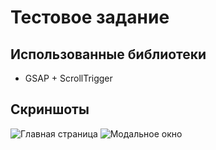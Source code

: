 # Тестовое задание

## Использованные библиотеки

- GSAP + ScrollTrigger

## Скриншоты

![Главная страница](https://i.ibb.co/YcN7g7M/1.jpg)
![Модальное окно](https://i.ibb.co/1rjHSFs/2.jpg)